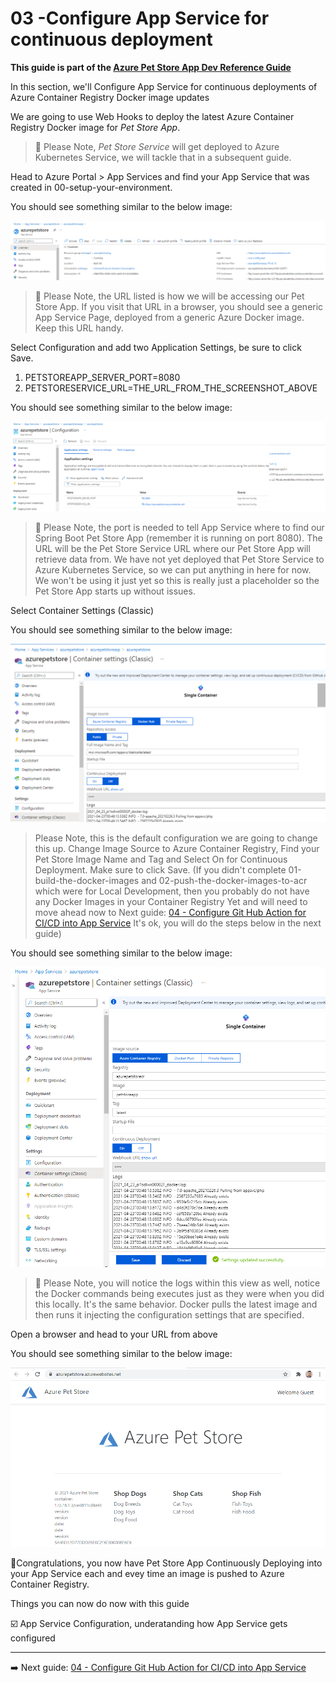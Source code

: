 # 03 -Configure App Service for continuous deployment

__This guide is part of the [Azure Pet Store App Dev Reference Guide](../README.md)__

In this section, we'll Configure App Service for continuous deployments of Azure Container Registry Docker image updates

We are going to use Web Hooks to deploy the latest Azure Container Registry Docker image for *Pet Store App*.

> 📝 Please Note, *Pet Store Service* will get deployed to Azure Kubernetes Service, we will tackle that in a subsequent guide.

Head to Azure Portal > App Services and find your App Service that was created in 00-setup-your-environment.

You should see something similar to the below image:

![](images/petstoreapp_app0.png)

> 📝 Please Note, the URL listed is how we will be accessing our Pet Store App. If you visit that URL in a browser, you should see a generic App Service Page, deployed from a generic Azure Docker image. Keep this URL handy.

Select Configuration and add two Application Settings, be sure to click Save.

 1. PETSTOREAPP_SERVER_PORT=8080
 2. PETSTORESERVICE_URL=THE_URL_FROM_THE_SCREENSHOT_ABOVE 

You should see something similar to the below image:

![](images/petstoreapp_app2.png)

> 📝 Please Note, the port is needed to tell App Service where to find our Spring Boot Pet Store App (remember it is running on port 8080). The URL will be the Pet Store Service URL where our Pet Store App will retrieve data from. We have not yet deployed that Pet Store Service to Azure Kubernetes Service, so we can put anything in here for now. We won't be using it just yet so this is really just a placeholder so the Pet Store App starts up without issues.

Select Container Settings (Classic)

You should see something similar to the below image:

![](images/petstoreapp_app1.png)

> Please Note, this is the default configuration we are going to change this up. Change Image Source to Azure Container Registry, Find your Pet Store Image Name and Tag and Select On for Continuous Deployment. Make sure to click Save. (If you didn't complete 01-build-the-docker-images and 02-push-the-docker-images-to-acr which were for Local Development, then you probably do not have any Docker Images in your Container Registry Yet and will need to move ahead now to Next guide: [04 - Configure Git Hub Action for CI/CD into App Service](../04-configure-git-hub-action-for-ci-cd/README.md) It's ok, you will do the steps below in the next guide)

You should see something similar to the below image:

![](images/petstoreapp_app3.png)

> 📝 Please Note, you will notice the logs within this view as well, notice the Docker commands being executes just as they were when you did this locally. It's the same behavior. Docker pulls the latest image and then runs it injecting the configuration settings that are specified.

Open a browser and head to your URL from above

You should see something similar to the below image:

![](images/petstoreapp_app4.png)

🎉Congratulations, you now have Pet Store App Continuously Deploying into your App Service each and evey time an image is pushed to Azure Container Registry.

Things you can now do now with this guide

☑️ App Service Configuration, underatanding how App Service gets configured

---
➡️ Next guide: [04 - Configure Git Hub Action for CI/CD into App Service](../04-configure-git-hub-action-for-ci-cd-into-app-service/README.md)